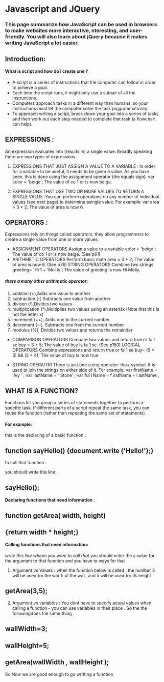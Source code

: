 # Javascript and JQuery
### This page  summarize  how JavaScript can be used in browsers to make websites more interactive, nteresting, and user-friendly. You will also learn about jQuery because it makes writing JavaScript a lot easier. 

## Introduction:
#### What is script and how do i create one ?
* A script is a series of instructions that the computer
can follow in order to achieve a goal.
* Each time the script runs, it might only use a subset of
all the instructions.
* Computers approach tasks in a different way than
humans, so your instructions must let the computer
solve the task prggrammatically.
* To approach writing a script, break down your goal into
a series of tasks and then work out each step needed
to complete that task (a flowchart can help).  

## EXPRESSIONS :
An expression evaluates into (results in) a single value. Broadly speaking
there are two types of expressions. 
1. EXPRESSIONS THAT JUST ASSIGN A VALUE TO A VARIABLE : In order for a variable to be useful, it needs to be given a value. As you have seen, this is done using
the assignment operator (the equals sign).
var color = 'beige';
The value of co 1 or is now beige. 

2. EXPRESSIONS THAT USE TWO OR MORE VALUES TO RETURN A SINGLE VALUE :You can perform operations on any number of individual values (see next page) to determine asingle value.
 For example: var area = 3 * 2; 
The value of area is now 6. 

## OPERATORS :
Expressions rely on things called operators; they allow programmers to create a single value from one or more values. 

* ASSIGNMENT OPERATORS
Assign a value to a variable
color = 'beige';
The value of co 1 or is now beige.
(See p61)
* ARITHMETIC OPERATORS
Perform basic math
area = 3 * 2;
The value of area is now 6.
(See p76)
STRING OPERATORS
Combine two strings
greeting= 'Hi 1 + 'Mol ly';
The value of greeting is now Hi Molly. 
##### there a many other arithmetic operator:
1. addition (+),Adds one value to another
2. subtraction (-) Subtracts one value from another
3. divison (/),Divides two values 
4. multiplication (*),Multiplies two values using an asterisk
(Note that this is not the letter x) 
5. increment (++), Adds one to the current number 
6. decrement (--), Subtracts one from the current number 
7. modulus (%), Divides two values and returns the
remainder 

* COMPARISON OPERATORS
Compare two values and return true or fa 1 se
buy = 3 > 5;
The value of buy is fa 1 se.
(See p150)
LOGICAL OPERATORS
Combine expressions and return true or fa 1 se
buy= (5 > 3) && (2 < 4);
The value of buy is now true

* STRING OPERATOR
There is just one string operator: the+ symbol.
It is used to join the strings on either side of it. 
 For example:
 var firstName = 'Ivy ' ;
var lastName = ' Stone' ;
var ful l Name = f irstName + l astName ; 


## WHAT IS A FUNCTION?
Functions let you group a series of statements together to perform a
specific task. If different parts of a script repeat the same task, you can
reuse the function (rather than repeating the same set of statements).

#### For example:
this is the declaring of  a basic function :

## function sayHello() {document.write ('Hello!');}
 
 to call that function :

 you should write this line:
 ## sayHello();

 #### Declaring functions that need information :
 ## function getArea( width, height) 
 ## {return width * height;}

 #### Calling  functions that need information:
 *write this line whenn you want to call that*
 you should enter the a value fpr the argument to that function 
 and you have to ways for that 
 1. Argument vs Values : when the function below is called , the number 3 will be used for the width of the wall, and 5 will be used for its height 

   ## getArea(3,5);

2. Argument vs variables : You dont have to specify actual values when calling a function - you can use variables in their place . So the the followingdoes the same thing .
 
 ## wallWidth=3;
 ## wallHeight=5;
 ## getArea(wallWidth , wallHeight );

So Now we are good enough to go writting a function.
